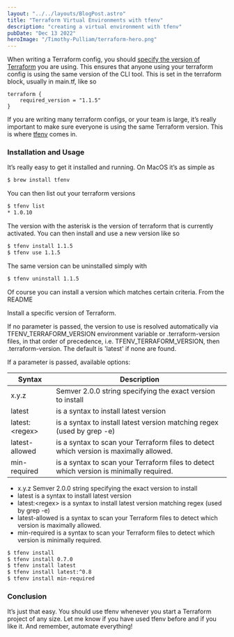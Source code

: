 ```yaml
---
layout: "../../layouts/BlogPost.astro"
title: "Terraform Virtual Environments with tfenv"
description: "creating a virtual environment with tfenv"
pubDate: "Dec 13 2022"
heroImage: "/Timothy-Pulliam/terraform-hero.png"
---
```


When writing a Terraform config, you should [specify the version of Terraform](https://developer.hashicorp.com/terraform/language/settings#specifying-a-required-terraform-version) you are using. This ensures that anyone using your terraform config is using the same version of the CLI tool. This is set in the terraform block, usually in main.tf, like so

```hcl
terraform {
    required_version = "1.1.5"
}
```

If you are writing many terraform configs, or your team is large, it’s really important to make sure everyone is using the same Terraform version. This is where [tfenv](https://github.com/tfutils/tfenv) comes in.

### Installation and Usage

It’s really easy to get it installed and running. On MacOS it’s as simple as

```bash
$ brew install tfenv
```

You can then list out your terraform versions

```bash
$ tfenv list
* 1.0.10
```

The version with the asterisk is the version of terraform that is currently activated. You can then install and use a new version like so

```bash
$ tfenv install 1.1.5
$ tfenv use 1.1.5
```

The same version can be uninstalled simply with

```bash
$ tfenv uninstall 1.1.5
```

Of course you can install a version which matches certain criteria. From the README

Install a specific version of Terraform.

If no parameter is passed, the version to use is resolved automatically via TFENV_TERRAFORM_VERSION environment variable or .terraform-version files, in that order of precedence, i.e. TFENV_TERRAFORM_VERSION, then .terraform-version. The default is 'latest' if none are found.

If a parameter is passed, available options:

| Syntax | Description |
| ------ | ----------- |
| x.y.z  | Semver 2.0.0 string specifying the exact version to install |
| latest | is a syntax to install latest version |
| latest:&lt;regex&gt; | is a syntax to install latest version matching regex (used by grep -e) |
| latest-allowed | is a syntax to scan your Terraform files to detect which version is maximally allowed. |
| min-required | is a syntax to scan your Terraform files to detect which version is minimally required. |

* x.y.z Semver 2.0.0 string specifying the exact version to install
* latest is a syntax to install latest version
* latest:&lt;regex&gt; is a syntax to install latest version matching regex (used by grep -e)
* latest-allowed is a syntax to scan your Terraform files to detect which version is maximally allowed.
* min-required is a syntax to scan your Terraform files to detect which version is minimally required.

```bash
$ tfenv install
$ tfenv install 0.7.0
$ tfenv install latest
$ tfenv install latest:^0.8
$ tfenv install min-required
```

### Conclusion
It’s just that easy. You should use tfenv whenever you start a Terraform project of any size. Let me know if you have used tfenv before and if you like it. And remember, automate everything!